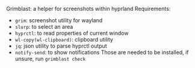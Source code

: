 Grimblast: a helper for screenshots within hyprland
Requirements:
  - `grim`: screenshot utility for wayland
  - `slurp`: to select an area
  - `hyprctl`: to read properties of current window
  - `wl-copy(wl-clipboard)`: clipboard utility
  - `jq`: json utility to parse hyprctl output
  - `notify-send`: to show notifications
Those are needed to be installed, if unsure, run `grimblast check`

